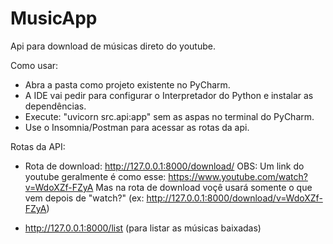 # MusicApp

Api para download de músicas direto do youtube.

Como usar: 

- Abra a pasta como projeto existente no PyCharm.
- A IDE vai pedir para configurar o Interpretador do Python e instalar as dependências.
- Execute: "uvicorn src.api:app" sem as aspas no terminal do PyCharm.
- Use o Insomnia/Postman para acessar as rotas da api.

Rotas da API:

- Rota de download: http://127.0.0.1:8000/download/
    OBS: Um link do youtube geralmente é como esse: https://www.youtube.com/watch?v=WdoXZf-FZyA
    Mas na rota de download voçê usará somente o que vem depois de "watch?" (ex: http://127.0.0.1:8000/download/v=WdoXZf-FZyA)
    
- http://127.0.0.1:8000/list (para listar as músicas baixadas)

